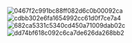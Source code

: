 ![0467f2c991bc88ff082d6c0b00092ca](https://github.com/5pyx55CG5ri4/5pyx55CG5ri4.github.io/assets/50692323/3f384add-dc2d-4cf2-aed3-eda1aa5bc378)
![cdbb302e6fa1654992cc61d0f7ce7a4](https://github.com/5pyx55CG5ri4/5pyx55CG5ri4.github.io/assets/50692323/dc51a037-f0ab-4a22-843b-fb92794ee721)
![682ca5331c5340cd450a71009dab02c](https://github.com/5pyx55CG5ri4/5pyx55CG5ri4.github.io/assets/50692323/8e70cd35-fcfe-421f-b3ad-d15e965c662b)
![dd74bf618c092c6ca7de626da268bb2](https://github.com/5pyx55CG5ri4/5pyx55CG5ri4.github.io/assets/50692323/77e63707-22d9-47f1-9dbc-6b4235141cc6)
<!-- ##{"timestamp":1704245082}## -->